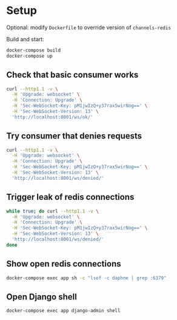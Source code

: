 # Setup

Optional: modify `Dockerfile` to override version of `channels-redis`

Build and start:
```sh
docker-compose build
docker-compose up
```

## Check that basic consumer works

```sh
curl --http1.1 -v \
  -H 'Upgrade: websocket' \
  -H 'Connection: Upgrade' \
  -H 'Sec-WebSocket-Key: pM1jwIzQ+y37rax5wirNog==' \
  -H 'Sec-WebSocket-Version: 13' \
  'http://localhost:8001/ws/ok/'
```

## Try consumer that denies requests

```sh
curl --http1.1 -v \
  -H 'Upgrade: websocket' \
  -H 'Connection: Upgrade' \
  -H 'Sec-WebSocket-Key: pM1jwIzQ+y37rax5wirNog==' \
  -H 'Sec-WebSocket-Version: 13' \
  'http://localhost:8001/ws/denied/'
```

## Trigger leak of redis connections

```sh
while true; do curl --http1.1 -v \
  -H 'Upgrade: websocket' \
  -H 'Connection: Upgrade' \
  -H 'Sec-WebSocket-Key: pM1jwIzQ+y37rax5wirNog==' \
  -H 'Sec-WebSocket-Version: 13' \
  'http://localhost:8001/ws/denied/'
done
```

## Show open redis connections

```sh
docker-compose exec app sh -c "lsof -c daphne | grep :6379"
```

## Open Django shell

```sh
docker-compose exec app django-admin shell
```
